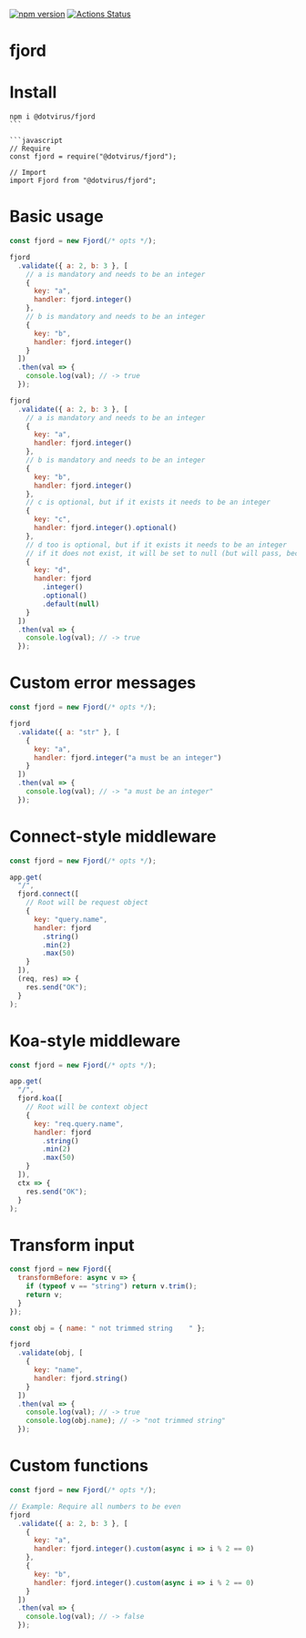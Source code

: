 [![npm version](https://badge.fury.io/js/%40dotvirus%2Ffjord.svg)](https://badge.fury.io/js/%40dotvirus%2Ffjord)
[![Actions Status](https://github.com/dotvirus/fjord/workflows/Test/badge.svg)](https://github.com/dotvirus/fjord/actions)

# fjord

# Install

````
npm i @dotvirus/fjord
```

```javascript
// Require
const fjord = require("@dotvirus/fjord");

// Import
import Fjord from "@dotvirus/fjord";
````

# Basic usage

```javascript
const fjord = new Fjord(/* opts */);

fjord
  .validate({ a: 2, b: 3 }, [
    // a is mandatory and needs to be an integer
    {
      key: "a",
      handler: fjord.integer()
    },
    // b is mandatory and needs to be an integer
    {
      key: "b",
      handler: fjord.integer()
    }
  ])
  .then(val => {
    console.log(val); // -> true
  });

fjord
  .validate({ a: 2, b: 3 }, [
    // a is mandatory and needs to be an integer
    {
      key: "a",
      handler: fjord.integer()
    },
    // b is mandatory and needs to be an integer
    {
      key: "b",
      handler: fjord.integer()
    },
    // c is optional, but if it exists it needs to be an integer
    {
      key: "c",
      handler: fjord.integer().optional()
    },
    // d too is optional, but if it exists it needs to be an integer
    // if it does not exist, it will be set to null (but will pass, because defaults skip any rules)
    {
      key: "d",
      handler: fjord
        .integer()
        .optional()
        .default(null)
    }
  ])
  .then(val => {
    console.log(val); // -> true
  });
```

# Custom error messages

```javascript
const fjord = new Fjord(/* opts */);

fjord
  .validate({ a: "str" }, [
    {
      key: "a",
      handler: fjord.integer("a must be an integer")
    }
  ])
  .then(val => {
    console.log(val); // -> "a must be an integer"
  });
```

# Connect-style middleware

```javascript
const fjord = new Fjord(/* opts */);

app.get(
  "/",
  fjord.connect([
    // Root will be request object
    {
      key: "query.name",
      handler: fjord
        .string()
        .min(2)
        .max(50)
    }
  ]),
  (req, res) => {
    res.send("OK");
  }
);
```

# Koa-style middleware

```javascript
const fjord = new Fjord(/* opts */);

app.get(
  "/",
  fjord.koa([
    // Root will be context object
    {
      key: "req.query.name",
      handler: fjord
        .string()
        .min(2)
        .max(50)
    }
  ]),
  ctx => {
    res.send("OK");
  }
);
```

# Transform input

```javascript
const fjord = new Fjord({
  transformBefore: async v => {
    if (typeof v == "string") return v.trim();
    return v;
  }
});

const obj = { name: " not trimmed string    " };

fjord
  .validate(obj, [
    {
      key: "name",
      handler: fjord.string()
    }
  ])
  .then(val => {
    console.log(val); // -> true
    console.log(obj.name); // -> "not trimmed string"
  });
```

# Custom functions

```javascript
const fjord = new Fjord(/* opts */);

// Example: Require all numbers to be even
fjord
  .validate({ a: 2, b: 3 }, [
    {
      key: "a",
      handler: fjord.integer().custom(async i => i % 2 == 0)
    },
    {
      key: "b",
      handler: fjord.integer().custom(async i => i % 2 == 0)
    }
  ])
  .then(val => {
    console.log(val); // -> false
  });
```
